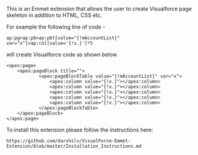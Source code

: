 This is an Emmet extension that allows the user to create Visualforce page skeleton in addition to HTML, CSS etc.

For example the following line of code -

    ap:pg>ap:pb>ap:pbt[value="{!mAccountList}"  var="x"]>ap:col[value='{!x.}']*5

will create Visualforce code as shown below

    <apex:page>
        <apex:pageBlock title="">
        		<apex:pageBlockTable value="{!mAccountList}" var="x">
          			<apex:column value="{!x.}"></apex:column>
          			<apex:column value="{!x.}"></apex:column>
          			<apex:column value="{!x.}"></apex:column>
          			<apex:column value="{!x.}"></apex:column>
          			<apex:column value="{!x.}"></apex:column>
        		</apex:pageBlockTable>
      	</apex:pageBlock>
    </apex:page>

To install this extension please follow the instructions here:

    https://github.com/darshilv/VisualForce-Emmet-Extension/blob/master/Installation_Instructions.md
